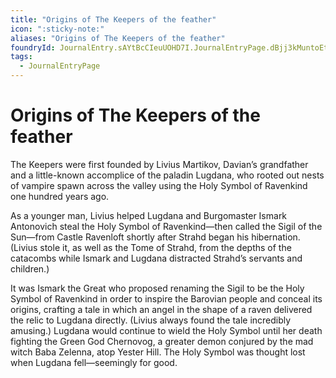 ```yaml
---
title: "Origins of The Keepers of the feather"
icon: ":sticky-note:"
aliases: "Origins of The Keepers of the feather"
foundryId: JournalEntry.sAYtBcCIeuUOHD7I.JournalEntryPage.dBjj3kMuntoEtcMe
tags:
  - JournalEntryPage
---
```


# Origins of The Keepers of the feather
The Keepers were first founded by Livius Martikov, Davian’s grandfather and a little-known accomplice of the paladin Lugdana, who rooted out nests of vampire spawn across the valley using the Holy Symbol of Ravenkind one hundred years ago.

As a younger man, Livius helped Lugdana and Burgomaster Ismark Antonovich steal the Holy Symbol of Ravenkind—then called the Sigil of the Sun—from Castle Ravenloft shortly after Strahd began his hibernation. (Livius stole it, as well as the Tome of Strahd, from the depths of the catacombs while Ismark and Lugdana distracted Strahd’s servants and children.)

It was Ismark the Great who proposed renaming the Sigil to be the Holy Symbol of Ravenkind in order to inspire the Barovian people and conceal its origins, crafting a tale in which an angel in the shape of a raven delivered the relic to Lugdana directly. (Livius always found the tale incredibly amusing.) Lugdana would continue to wield the Holy Symbol until her death fighting the Green God Chernovog, a greater demon conjured by the mad witch Baba Zelenna, atop Yester Hill. The Holy Symbol was thought lost when Lugdana fell—seemingly for good.